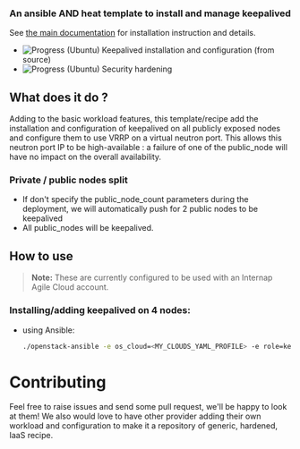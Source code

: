 ### An ansible AND heat template to install and manage keepalived

See [the main documentation](/) for installation instruction and details.

+ ![Progress](http://progressed.io/bar/100)   (Ubuntu) Keepalived installation and configuration (from source)
+ ![Progress](http://progressed.io/bar/100)   (Ubuntu) Security hardening

## What does it do ?
Adding to the basic workload features, this template/recipe add the installation
and configuration of keepalived on all publicly exposed nodes and configure them
to use VRRP on a virtual neutron port. This allows this neutron port IP to be
high-available : a failure of one of the public_node will have no impact on the
overall availability.

### Private / public nodes split
- If don't specify the public_node_count parameters during the deployment, we will
automatically push for 2 public nodes to be keepalived
- All public_nodes will be keepalived.

## How to use
> **Note:** These are currently configured to be used with an Internap Agile Cloud account.

### Installing/adding keepalived on 4 nodes:
* using Ansible:
  ```bash
  ./openstack-ansible -e os_cloud=<MY_CLOUDS_YAML_PROFILE> -e role=keepalived -e node_count=4
  ```

# Contributing
Feel free to raise issues and send some pull request, we'll be happy to look at them!
We also would love to have other provider adding their own workload and configuration
to make it a repository of generic, hardened, IaaS recipe.  
